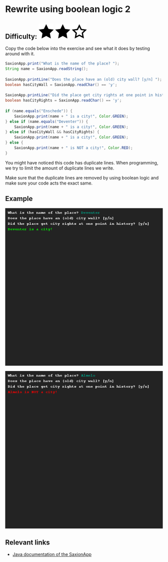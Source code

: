 # Rewrite using boolean logic 2
## Difficulty: ![Filled](../resources/star-filled.svg) ![Filled](../resources/star-filled.svg) ![Outlined](../resources/star-outlined.svg) 

Copy the code below into the exercise and see what it does by testing around with it.
```Java
SaxionApp.print("What is the name of the place? ");
String name = SaxionApp.readString();

SaxionApp.printLine("Does the place have an (old) city wall? [y/n] ");
boolean hasCityWall = SaxionApp.readChar() == 'y';

SaxionApp.printLine("Did the place get city rights at one point in history? [y/n] ");
boolean hasCityRights = SaxionApp.readChar() == 'y';

if (name.equals("Enschede")) {
    SaxionApp.print(name + " is a city!", Color.GREEN);
} else if (name.equals("Deventer")) {
    SaxionApp.print(name + " is a city!", Color.GREEN);
} else if (hasCityWall && hasCityRights) {
    SaxionApp.print(name + " is a city!", Color.GREEN);
} else {
    SaxionApp.print(name + " is NOT a city!", Color.RED);
}
```

You might have noticed this code has duplicate lines. When programming, we try to limit the amount of duplicate lines we write.

Make sure that the duplicate lines are removed by using boolean logic and make sure your code acts the exact same.

## Example
![Example](sample_output.png)

![Example](sample_output2.png)

## Relevant links
* [Java documentation of the SaxionApp](https://saxionapp.hboictlab.nl/nl/saxion/app/SaxionApp.html)